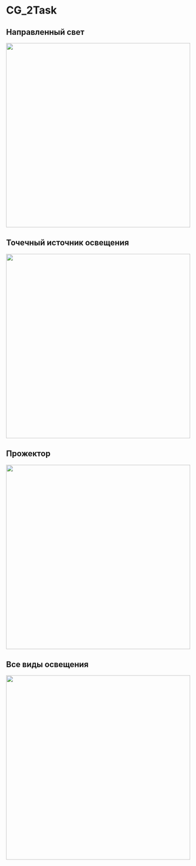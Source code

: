 # CG_2Task

## Направленный свет

<a href="url"><img src="Camera1/gifs/directional.gif" width="500"></a>

## Точечный источник освещения

<a href="url"><img src="Camera1/gifs/point.gif" width="500"></a>

## Прожектор

<a href="url"><img src="Camera1/gifs/spot.gif" width="500"></a>

## Все виды освещения

<a href="url"><img src="Camera1/gifs/all.gif" width="500"></a>
